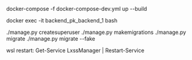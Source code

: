 docker-compose -f docker-compose-dev.yml up --build

docker exec -it backend_pk_backend_1 bash

./manage.py createsuperuser
./manage.py makemigrations
./manage.py migrate
./manage.py migrate --fake

wsl restart:
Get-Service LxssManager | Restart-Service